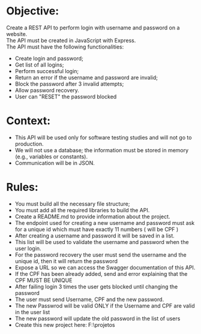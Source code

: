 # Objective:
Create a REST API to perform login with username and password on a website.  
The API must be created in JavaScript with Express.  
The API must have the following functionalities:
- Create login and password;
- Get list of all logins;
- Perform successful login;
- Return an error if the username and password are invalid;
- Block the password after 3 invalid attempts;
- Allow password recovery.
- User can "RESET" the password blocked 

# Context:
- This API will be used only for software testing studies and will not go to production.
- We will not use a database; the information must be stored in memory (e.g., variables or constants).
- Communication will be in JSON.

# Rules:
- You must build all the necessary file structure;
- You must add all the required libraries to build the API.
- Create a README.md to provide information about the project.
- The endpoint used for creating a new username and password must ask for a unique id which must have exactly 11 numbers ( will be CPF )
- After creating a username and password it will be saved in a list.
- This list will be used to validate the username and password when the user login.
- For the password recovery the user must send the username and the unique id, then it will return the password 
- Expose a URL so we can access the Swagger documentation of this API.
- If the CPF has been already added, send and error explaining that the CPF MUST BE UNIQUE
- After failing login 3 times the user gets blocked until changing the password 
- The user must send Username, CPF and the new password. 
- The new Passwrod will be valid ONLY if the Username and CPF are valid in the user list
- The new password will update the old password in the list of users
- Create this new project here: F:\projetos